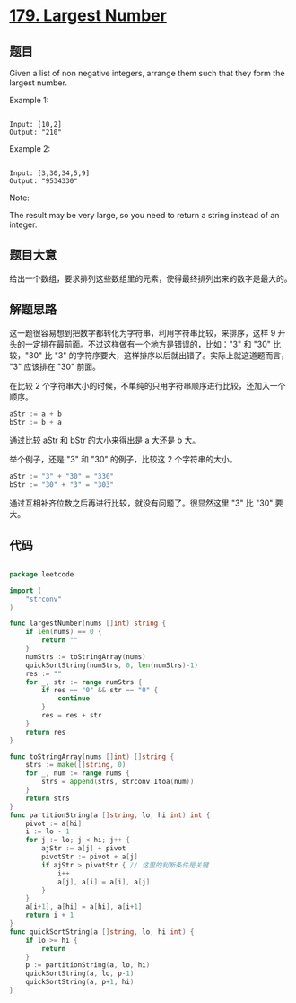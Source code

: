 # [179. Largest Number](https://leetcode.com/problems/largest-number/)

## 题目

Given a list of non negative integers, arrange them such that they form the largest number.



Example 1:

```

Input: [10,2]
Output: "210"

```


Example 2:

```

Input: [3,30,34,5,9]
Output: "9534330"

```

Note: 

The result may be very large, so you need to return a string instead of an integer.



## 题目大意

给出一个数组，要求排列这些数组里的元素，使得最终排列出来的数字是最大的。


## 解题思路

这一题很容易想到把数字都转化为字符串，利用字符串比较，来排序，这样 9 开头的一定排在最前面。不过这样做有一个地方是错误的，比如："3" 和 "30" 比较，"30" 比 "3" 的字符序要大，这样排序以后就出错了。实际上就这道题而言， "3" 应该排在 "30" 前面。

在比较 2 个字符串大小的时候，不单纯的只用字符串顺序进行比较，还加入一个顺序。

```c
aStr := a + b
bStr := b + a
```

通过比较 aStr 和 bStr 的大小来得出是 a 大还是 b 大。

举个例子，还是 "3" 和 "30" 的例子，比较这 2 个字符串的大小。


```c
aStr := "3" + "30" = "330"
bStr := "30" + "3" = "303"
```

通过互相补齐位数之后再进行比较，就没有问题了。很显然这里 "3" 比 "30" 要大。





## 代码

```go

package leetcode

import (
	"strconv"
)

func largestNumber(nums []int) string {
	if len(nums) == 0 {
		return ""
	}
	numStrs := toStringArray(nums)
	quickSortString(numStrs, 0, len(numStrs)-1)
	res := ""
	for _, str := range numStrs {
		if res == "0" && str == "0" {
			continue
		}
		res = res + str
	}
	return res
}

func toStringArray(nums []int) []string {
	strs := make([]string, 0)
	for _, num := range nums {
		strs = append(strs, strconv.Itoa(num))
	}
	return strs
}
func partitionString(a []string, lo, hi int) int {
	pivot := a[hi]
	i := lo - 1
	for j := lo; j < hi; j++ {
		ajStr := a[j] + pivot
		pivotStr := pivot + a[j]
		if ajStr > pivotStr { // 这里的判断条件是关键
			i++
			a[j], a[i] = a[i], a[j]
		}
	}
	a[i+1], a[hi] = a[hi], a[i+1]
	return i + 1
}
func quickSortString(a []string, lo, hi int) {
	if lo >= hi {
		return
	}
	p := partitionString(a, lo, hi)
	quickSortString(a, lo, p-1)
	quickSortString(a, p+1, hi)
}

```